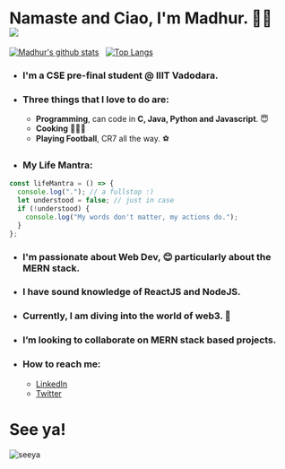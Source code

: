 # Namaste and Ciao, I'm Madhur. :pray::wave: &nbsp; ![](https://komarev.com/ghpvc/?username=Im-Madhur-Gupta&color=6b0000&label=Views)

[![Madhur's github stats](https://github-readme-stats.vercel.app/api?username=Im-Madhur-Gupta&count_private=true&show_icons=true&theme=nord&hide_rank=true)](https://github.com/anuraghazra/github-readme-stats) &nbsp;
[![Top Langs](https://github-readme-stats.vercel.app/api/top-langs/?username=Im-Madhur-Gupta&layout=compact&hide=jupyter%20notebook,html)](https://github.com/anuraghazra/github-readme-stats)

* ### I'm a CSE pre-final student @ IIIT Vadodara.
* ### Three things that I love to do are:
  * **Programming**, can code in **C, Java, Python and Javascript**. 😇
  * **Cooking** 👨‍🍳🍕
  * **Playing Football**, CR7 all the way. ⚽

* ### My Life Mantra:
```javascript
const lifeMantra = () => {
  console.log("."); // a fullstop :)
  let understood = false; // just in case
  if (!understood) {
    console.log("My words don't matter, my actions do.");
  }
};
```

* ### I'm passionate about **Web Dev**, 😊 particularly about the **MERN stack**.
* ### I have sound knowledge of **ReactJS** and **NodeJS**.
* ### Currently, I am diving into the world of web3. 🤩
* ### I’m looking to collaborate on **MERN stack** based projects.

* ### How to reach me:
  * [LinkedIn](https://www.linkedin.com/in/madhur-gupta-07408320b/ "LinkedIn")
  * [Twitter](https://twitter.com/Im_Madhur_Gupta "Twitter")

# See ya!
![seeya](https://user-images.githubusercontent.com/76112446/139240376-e4357c95-165e-4f32-bd6d-9e53cf5c13f1.gif)

